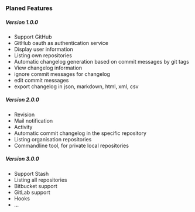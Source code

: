 ### Planed Features

##### Version 1.0.0
- Support GitHub
- GitHub oauth as authentication service
- Display user information
- Listing own repositories
- Automatic changelog generation based on commit messages by git tags
- View changelog information
- ignore commit messages for changelog
- edit commit messages
- export changelog in json, markdown, html, xml, csv

##### Version 2.0.0
- Revision
- Mail notification
- Activity
- Automatic commit changelog in the specific repository
- Listing organisation repositories
- Commandline tool, for private local repositories


##### Version 3.0.0
- Support Stash
- Listing all repositories
- Bitbucket support
- GitLab support
- Hooks
- ...
